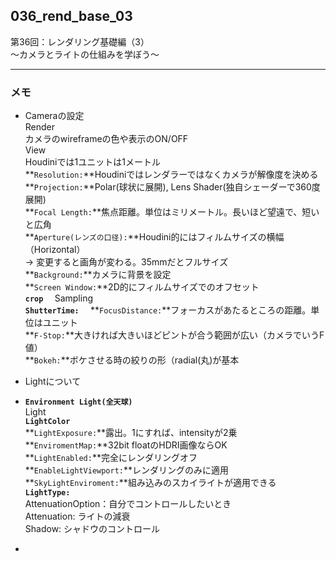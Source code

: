 ## 036_rend_base_03
第36回：レンダリング基礎編（3）  
～カメラとライトの仕組みを学ぼう～

---
### メモ

- Cameraの設定  
  Render  
  カメラのwireframeの色や表示のON/OFF  
  View  
  Houdiniでは1ユニットは1メートル  
  **`Resolution:`**Houdiniではレンダラーではなくカメラが解像度を決める  
  **`Projection:`**Polar(球状に展開), Lens Shader(独自シェーダーで360度展開)  
  **`Focal Length:`**焦点距離。単位はミリメートル。長いほど望遠で、短いと広角  
  **`Aperture(レンズの口径):`**Houdini的にはフィルムサイズの横幅（Horizontal）  
  → 変更すると画角が変わる。35mmだとフルサイズ  
  **`Background:`**カメラに背景を設定  
  **`Screen Window:`**2D的にフィルムサイズでのオフセット  
  **`crop  `**
  Sampling  
  **`ShutterTime:  `**
  **`FocusDistance:`**フォーカスがあたるところの距離。単位はユニット  
  **`F-Stop:`**大きければ大きいほどピントが合う範囲が広い（カメラでいうF値）  
  **`Bokeh:`**ボケさせる時の絞りの形（radial(丸)が基本
- Lightについて  
- **`Environment Light(全天球)`**  
  Light  
  **`LightColor`**  
  **`LightExposure:`**露出。1にすれば、intensityが2乗  
  **`EnviromentMap:`**32bit floatのHDRI画像ならOK  
  **`LightEnabled:`**完全にレンダリングオフ  
  **`EnableLightViewport:`**レンダリングのみに適用  
  **`SkyLightEnviroment:`**組み込みのスカイライトが適用できる  
  **`LightType:`**  
  AttenuationOption：自分でコントロールしたいとき  
  Attenuation: ライトの減衰  
  Shadow: シャドウのコントロール

- 
